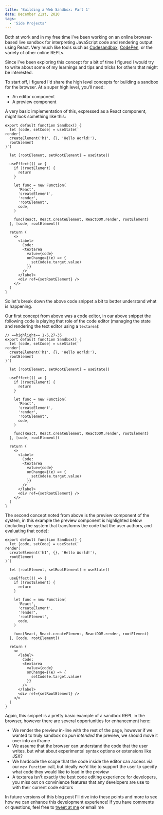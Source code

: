 ```yaml
---
title: 'Building a Web Sandbox: Part 1'
date: December 21st, 2020
tags:
  - 'Side Projects'
---
```


Both at work and in my free time I've been working on an online browser-based
live sandbox for interpreting JavaScript code and rendering output using React.
Very much like tools such as [Codesandbox](https://codesandbox.io/),
[CodePen](https://codepen.io), or the variety of other online REPLs.

Since I've been exploring this concept for a bit of time I figured I would try
to write about some of my learnings and tips and tricks for others that might be
interested.

To start off, I figured I'd share the high level concepts for building a sandbox
for the browser. At a super high level, you'll need:

- An editor component
- A preview component

A very basic implementation of this, expressed as a React component, might look
something like this:

```tsx
export default function Sandbox() {
  let [code, setCode] = useState(`
render(
  createElement('h1', {}, 'Hello World!'),
  rootElement
)`)

  let [rootElement, setRootElement] = useState()

  useEffect(() => {
    if (!rootElement) {
      return
    }

    let func = new Function(
      'React',
      'createElement',
      'render',
      'rootElement',
      code,
    )

    func(React, React.createElement, ReactDOM.render, rootElement)
  }, [code, rootElement])

  return (
    <>
      <label>
        Code:
        <textarea
          value={code}
          onChange={(e) => {
            setCode(e.target.value)
          }}
        />
      </label>
      <div ref={setRootElement} />
    </>
  )
}
```

So let's break down the above code snippet a bit to better understand what is
happening.

Our first concept from above was a code editor, in our above snippet the
following code is playing that role of the code editor (managing the state and
rendering the text editor using a `textarea`):

```tsx
// ==highlight== 1-5,27-35
export default function Sandbox() {
  let [code, setCode] = useState(`
render(
  createElement('h1', {}, 'Hello World!'),
  rootElement
)`)

  let [rootElement, setRootElement] = useState()

  useEffect(() => {
    if (!rootElement) {
      return
    }

    let func = new Function(
      'React',
      'createElement',
      'render',
      'rootElement',
      code,
    )

    func(React, React.createElement, ReactDOM.render, rootElement)
  }, [code, rootElement])

  return (
    <>
      <label>
        Code:
        <textarea
          value={code}
          onChange={(e) => {
            setCode(e.target.value)
          }}
        />
      </label>
      <div ref={setRootElement} />
    </>
  )
}
```

The second concept noted from above is the preview component of the system, in
this example the preview component is highlighted below (including the system
that transforms the code that the user authors, and evaluating that code):

```tsx highlight=7,9-23,36
export default function Sandbox() {
  let [code, setCode] = useState(`
render(
  createElement('h1', {}, 'Hello World!'),
  rootElement
)`)

  let [rootElement, setRootElement] = useState()

  useEffect(() => {
    if (!rootElement) {
      return
    }

    let func = new Function(
      'React',
      'createElement',
      'render',
      'rootElement',
      code,
    )

    func(React, React.createElement, ReactDOM.render, rootElement)
  }, [code, rootElement])

  return (
    <>
      <label>
        Code:
        <textarea
          value={code}
          onChange={(e) => {
            setCode(e.target.value)
          }}
        />
      </label>
      <div ref={setRootElement} />
    </>
  )
}
```

Again, this snippet is a pretty basic example of a sandbox REPL in the browser,
however there are several opportunities for enhancement here:

- We render the preview in-line with the rest of the page, however if we wanted
  to truly sandbox _no pun intended_ the preview, we should move it over into an
  iframe
- We assume that the browser can understand the code that the user writes, but
  what about experimental syntax options or extensions like JSX?
- We hardcode the scope that the code inside the editor can access via our
  `new Function` call, but ideally we'd like to support the user to specify what
  code they would like to load in the preview
- A textarea isn't exactly the best code editing experience for developers, you
  miss out on convinience features that any developers are use to with their
  current code editors

In future versions of this blog post I'll dive into these points and more to see
how we can enhance this development experience! If you have comments or
questions, feel free to [tweet at me](https://twitter.com/immatthamlin) or
<ExternalLink href="mailto:matthewjameshamlin@gmail.com?Subject=Sandbox Part 1">email
me</ExternalLink>
